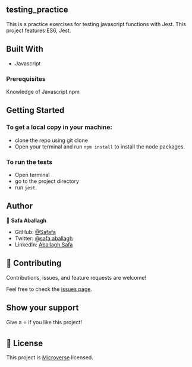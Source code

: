 ## testing_practice
This is a practice exercises for testing javascript functions with Jest.
This project features ES6, Jest.

## Built With

- Javascript


### Prerequisites

Knowledge of Javascript
npm

## Getting Started

### To get a local copy in your machine:

- clone the repo using git clone
- Open your terminal and run `npm install` to install the node packages.

### To run the tests 

- Open terminal
- go to the project directory
- run `jest`.

## Author

👤 **Safa Aballagh**

- GitHub: [@Safafa](https://github.com/safafa)
- Twitter: [@safa aballagh](https://twitter.com/Aballagh_S)
- LinkedIn: [Aballagh Safa](https://www.linkedin.com/in/aballaghsafa/)

## 🤝 Contributing

Contributions, issues, and feature requests are welcome!

Feel free to check the [issues page](https://github.com/safafa/testing_practice/issues).

## Show your support

Give a ⭐️ if you like this project!

## 📝 License

This project is [Microverse](https://www.microverse.org/) licensed.
